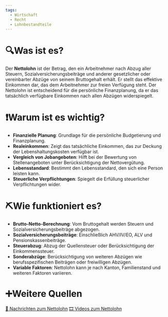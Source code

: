 ```yaml
---
tags:
  - Wirtschaft
  - Recht
  - Lohnbestandteile
---
```

# 🔍Was ist es?
Der **Nettolohn** ist der Betrag, den ein Arbeitnehmer nach Abzug aller Steuern, Sozialversicherungsbeiträge und anderer gesetzlicher oder vereinbarter Abzüge von seinem Bruttogehalt erhält. Er stellt das effektive Einkommen dar, das dem Arbeitnehmer zur freien Verfügung steht. Der Nettolohn ist entscheidend für die persönliche Finanzplanung, da er das tatsächlich verfügbare Einkommen nach allen Abzügen widerspiegelt.

# ❗Warum ist es wichtig?
- **Finanzielle Planung**: Grundlage für die persönliche Budgetierung und Finanzplanung.
- **Realeinkommen**: Zeigt das tatsächliche Einkommen, das zur Deckung der Lebenshaltungskosten verfügbar ist.
- **Vergleich von Jobangeboten**: Hilft bei der Bewertung von Stellenangeboten unter Berücksichtigung der Nettovergütung.
- **Lebensstandard**: Bestimmt den Lebensstandard, den sich eine Person leisten kann.
- **Steuerliche Verpflichtungen**: Spiegelt die Erfüllung steuerlicher Verpflichtungen wider.

# ⛏Wie funktioniert es?
- **Brutto-Netto-Berechnung**: Vom Bruttogehalt werden Steuern und Sozialversicherungsbeiträge abgezogen.
- **Sozialversicherungsbeiträge**: Einschließlich AHV/IV/EO, ALV und Pensionskassenbeiträge.
- **Steuerabzug**: Abzug der Quellensteuer oder Berücksichtigung der Einkommenssteuer.
- **Sonderabzüge**: Berücksichtigung von weiteren Abzügen wie berufsspezifischen Beiträgen oder freiwilligen Abzügen.
- **Variable Faktoren**: Nettolohn kann je nach Kanton, Familienstand und weiteren Faktoren variieren.

# ➕Weitere Quellen
[📄 Nachrichten zum Nettolohn](https://www.google.com/search?q=Nettolohn&tbm=nws)
[🎞 Videos zum Nettolohn](https://www.google.com/search?q=Nettolohn&tbm=vid)